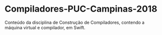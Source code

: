 # Compiladores-PUC-Campinas-2018
Conteúdo da disciplina de Construção de Compiladores, contendo a máquina virtual e compilador, em Swift.
